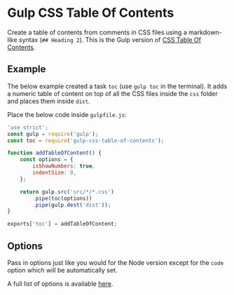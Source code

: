 # Gulp CSS Table Of Contents

Create a table of contents from comments in CSS files using a markdown-like syntax (`## Heading 2`). This is the Gulp version of [CSS Table Of Contents](https://github.com/ziga-miklic/css-table-of-contents).

## Example

The below example created a task `toc` (use `gulp toc` in the terminal). It adds a numeric table of content on top of all the CSS files inside the `css` folder and places them inside `dist`.

Place the below code inside `gulpfile.js`:

``` js
'use strict';
const gulp = require('gulp');
const toc = require('gulp-css-table-of-contents');

function addTableOfContent() {
	const options = {
		isShowNumbers: true,
		indentSize: 0,
	};

	return gulp.src('src/*/*.css')
		.pipe(toc(options))
		.pipe(gulp.dest('dist'));
}

exports['toc'] = addTableOfContent;
```

## Options

Pass in options just like you would for the Node version except for the `code` option which will be automatically set.

A full list of options is available [here](https://github.com/ziga-miklic/css-table-of-contents#options).